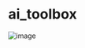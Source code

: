 # ai_toolbox
![image](https://github.com/user-attachments/assets/f488794b-8ac2-491d-b219-de94f8fa17ac)
